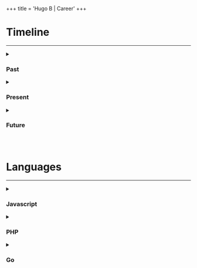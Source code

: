 +++
title = 'Hugo B | Career'
+++

# Timeline

---

<details id="default">
  <summary class="cursor-pointer flex transitionable hover:opacity-50">
    <h3>Past</h3>
  </summary>
  <div class="text-block">
    <p>
      I have been working as a Full Stack Engineer since the beginning of my career.
    </p>
    <p>
      As a Full Stack, my primary focus has been the frontend.
    </p>
    <p>
      I have built apps used by millions of users and that is something that has made me grow a lot as an engineer.
    </p>
  </div>
</details>

<details>
  <summary class="cursor-pointer flex transitionable hover:opacity-50">
    <h3>Present</h3>
  </summary>
  <div class="text-block">
    <p>
      I am building different projects and improving my skills through practice and research, mainly on technologies that I'm interested in, e.g. Go.
    </p>
    <p>
      I am very interested in finding new technology stacks that allow me to build Full Stack apps with better performance, maintainability and developer experience.
    </p>
  </div>
</details>

<details>
  <summary class="cursor-pointer flex transitionable hover:opacity-50">
    <h3>Future</h3>
  </summary>
  <div class="text-block">
    <p>
      I expect to continue being a proficient engineer, making the best use of the tools that come up with new AI advancements.
    </p>
    <p>
      I aim to be a 10x engineer.
    </p>
  </div>
</details>

&nbsp;

# Languages

---

<details id="js">
  <summary class="cursor-pointer flex transitionable hover:opacity-50">
    <h3>Javascript</h3>
  </summary>
  <div class="text-block">
    <p>
      I worked with Javascript a lot especially in the frontend.
      I've been using mainly Next (<em>React</em> metaframework) for more recent apps and Ember for legacy. Also meddled with jQuery, Angular and vanilla Javascript in times.
    </p>
    <p>
      In the server side I worked with the <em>Node</em> runtime (Express framework) mainly on web services.
    </p>
  </div>
</details>

<details id="php">
  <summary class="cursor-pointer flex transitionable hover:opacity-50">
    <h3>PHP</h3>
  </summary>
  <div class="text-block">
    <p>
    About 75% of all web servers use PHP and inevitably most legacy code that I've worked on was in PHP.
    </p>
    <p>
    Namely with the frameworks Symfony, Code Igniter and Slim, following OOP principles.
    </p>
  </div>
</details>

<details id="go">
  <summary class="cursor-pointer flex transitionable hover:opacity-50">
    <h3>Go</h3>
  </summary>
  <div class="text-block">
    <p>
    Go is a language that I'm very interested on. In fact, this web site is built with Hugo, a Go framework to build SSG apps.
    </p>
    <p>
    In my experience, I worked with Go mainly for Web Services using Gin Gonic framework.
    </p>
  </div>
</details>
